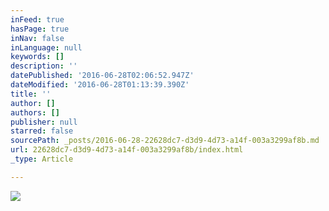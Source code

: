```yaml
---
inFeed: true
hasPage: true
inNav: false
inLanguage: null
keywords: []
description: ''
datePublished: '2016-06-28T02:06:52.947Z'
dateModified: '2016-06-28T01:13:39.390Z'
title: ''
author: []
authors: []
publisher: null
starred: false
sourcePath: _posts/2016-06-28-22628dc7-d3d9-4d73-a14f-003a3299af8b.md
url: 22628dc7-d3d9-4d73-a14f-003a3299af8b/index.html
_type: Article

---
```

![](https://the-grid-user-content.s3-us-west-2.amazonaws.com/9ca94d50-2e5c-40db-b634-77d0b414307d.jpg)